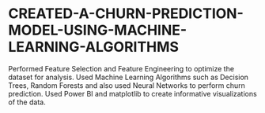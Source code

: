 # CREATED-A-CHURN-PREDICTION-MODEL-USING-MACHINE-LEARNING-ALGORITHMS

Performed Feature Selection and Feature Engineering to optimize the dataset for analysis.
Used Machine Learning Algorithms such as Decision Trees, Random Forests and also used Neural Networks to perform 
churn prediction.
Used Power BI and matplotlib to create informative visualizations of the data.
